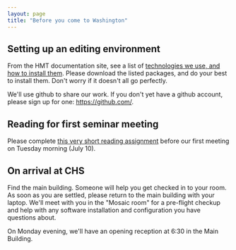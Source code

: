 ```yaml
---
layout: page
title: "Before you come to Washington"
---
```




## Setting up an editing environment

From the HMT documentation site, see a list of [technologies we use, and how to install them](http://homermultitext.github.io/hmt-docs/tech/).  Please download the listed packages, and do your best to install them.  Don't worry if it doesn't all go perfectly.

We'll use github to share our work.  If you don't yet have a github account, please sign up for one:  <https://github.com/>.


##  Reading for first seminar meeting

Please complete [this very short reading assignment](../schedule/reading/hollywood) before our first meeting on Tuesday morning (July 10).


## On arrival at CHS

Find the main building.  Someone will help you get checked in to your room.  As soon as you are settled, please return to the main building with your laptop.  We'll meet with you in the "Mosaic room" for a pre-flight checkup and help with any software installation and configuration you have questions about.

On Monday evening, we'll have an opening reception at 6:30 in the Main Building.
